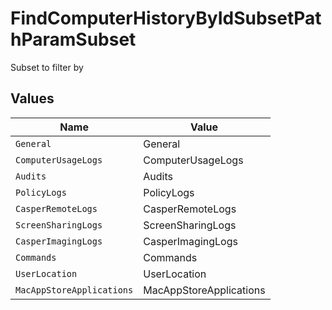 # FindComputerHistoryByIdSubsetPathParamSubset

Subset to filter by


## Values

| Name                      | Value                     |
| ------------------------- | ------------------------- |
| `General`                 | General                   |
| `ComputerUsageLogs`       | ComputerUsageLogs         |
| `Audits`                  | Audits                    |
| `PolicyLogs`              | PolicyLogs                |
| `CasperRemoteLogs`        | CasperRemoteLogs          |
| `ScreenSharingLogs`       | ScreenSharingLogs         |
| `CasperImagingLogs`       | CasperImagingLogs         |
| `Commands`                | Commands                  |
| `UserLocation`            | UserLocation              |
| `MacAppStoreApplications` | MacAppStoreApplications   |